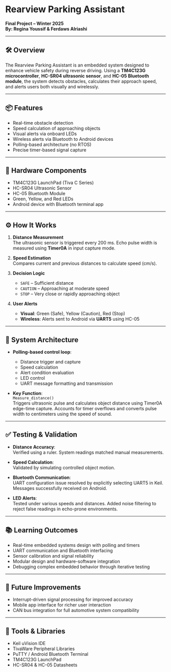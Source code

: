 # Rearview Parking Assistant

**Final Project – Winter 2025**  
**By: Regina Youssif & Ferdaws Alriashi**

---

## 🛠 Overview

The Rearview Parking Assistant is an embedded system designed to enhance vehicle safety during reverse driving. Using a **TM4C123G microcontroller**, **HC-SR04 ultrasonic sensor**, and **HC-05 Bluetooth module**, the system detects obstacles, calculates their approach speed, and alerts users both visually and wirelessly.

---

## 📦 Features

- Real-time obstacle detection
- Speed calculation of approaching objects
- Visual alerts via onboard LEDs
- Wireless alerts via Bluetooth to Android devices
- Polling-based architecture (no RTOS)
- Precise timer-based signal capture

---

## 🔧 Hardware Components

- TM4C123G LaunchPad (Tiva C Series)
- HC-SR04 Ultrasonic Sensor
- HC-05 Bluetooth Module
- Green, Yellow, and Red LEDs
- Android device with Bluetooth terminal app

---

## ⚙️ How It Works

1. **Distance Measurement**  
   The ultrasonic sensor is triggered every 200 ms. Echo pulse width is measured using **Timer0A** in input capture mode.

2. **Speed Estimation**  
   Compares current and previous distances to calculate speed (cm/s).

3. **Decision Logic**  
   - `SAFE` – Sufficient distance  
   - `CAUTION` – Approaching at moderate speed  
   - `STOP` – Very close or rapidly approaching object

4. **User Alerts**  
   - **Visual**: Green (Safe), Yellow (Caution), Red (Stop)  
   - **Wireless**: Alerts sent to Android via **UART5** using HC-05

---

## 🧩 System Architecture

- **Polling-based control loop**:
  - Distance trigger and capture
  - Speed calculation
  - Alert condition evaluation
  - LED control
  - UART message formatting and transmission

- **Key Function**:  
  `Measure_distance()`  
  Triggers ultrasonic pulse and calculates object distance using Timer0A edge-time capture. Accounts for timer overflows and converts pulse width to centimeters using the speed of sound.

---

## ✅ Testing & Validation

- **Distance Accuracy**:  
  Verified using a ruler. System readings matched manual measurements.

- **Speed Calculation**:  
  Validated by simulating controlled object motion.

- **Bluetooth Communication**:  
  UART configuration issue resolved by explicitly selecting UART5 in Keil. Messages successfully received on Android.

- **LED Alerts**:  
  Tested under various speeds and distances. Added noise filtering to reject false readings in echo-prone environments.

---

## 📚 Learning Outcomes

- Real-time embedded systems design with polling and timers
- UART communication and Bluetooth interfacing
- Sensor calibration and signal reliability
- Modular design and hardware-software integration
- Debugging complex embedded behavior through iterative testing

---

## 🚀 Future Improvements

- Interrupt-driven signal processing for improved accuracy
- Mobile app interface for richer user interaction
- CAN bus integration for full automotive system compatibility

---

## 🧰 Tools & Libraries

- Keil uVision IDE  
- TivaWare Peripheral Libraries  
- PuTTY / Android Bluetooth Terminal  
- TM4C123G LaunchPad  
- HC-SR04 & HC-05 Datasheets  
